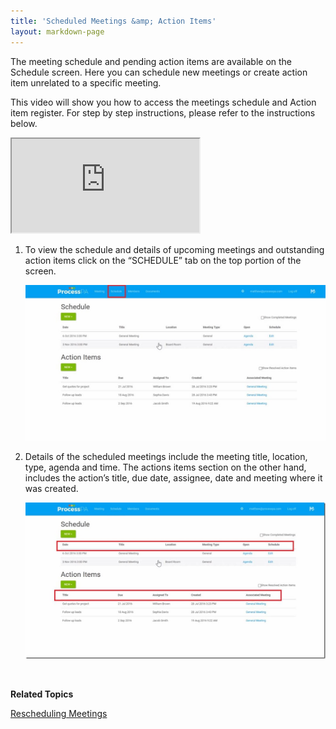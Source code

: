 ```yaml
---
title: 'Scheduled Meetings &amp; Action Items'
layout: markdown-page
---
```

The meeting schedule and pending action items are available on the Schedule screen. Here you can schedule new meetings or create action item unrelated to a specific meeting.

This video will show you how to access the meetings schedule and Action item register. For step by step instructions, please refer to the instructions below.

<div class="container my-5">
    <div class="embed-responsive embed-responsive-16by9">
        <iframe class="embed-responsive-item" src="https://www.youtube.com/embed/lO7skQAVS14" allowfullscreen></iframe>
    </div>
</div>

  1. To view the schedule and details of upcoming meetings and outstanding action items click on the “SCHEDULE” tab on the top portion of the screen.
  
      <img class="img-fluid" src="/content/pages/help/clip_image002-4.jpg" />

  2. Details of the scheduled meetings include the meeting title, location, type, agenda and time. The actions items section on the other hand, includes the action’s title, due date, assignee, date and meeting where it was created.
  
      <img class="img-fluid" src="/content/pages/help/clip_image004_thumb-4.jpg" />

&nbsp;

**Related Topics**

[Rescheduling Meetings](/quick-start-guide/scheduled-meetings-action-items/rescheduling-meetings/)
